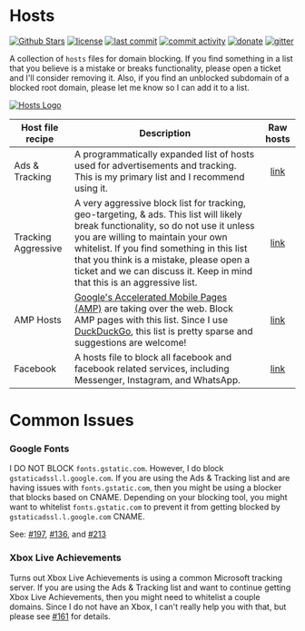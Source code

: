 # Hosts

[![Github Stars](https://img.shields.io/github/stars/lightswitch05/hosts)](https://github.com/lightswitch05/hosts)
[![license](https://img.shields.io/github/license/lightswitch05/hosts.svg)](https://github.com/lightswitch05/hosts/blob/master/LICENSE)
[![last commit](https://img.shields.io/github/last-commit/lightswitch05/hosts.svg)](https://github.com/lightswitch05/hosts/commits/master)
[![commit activity](https://img.shields.io/github/commit-activity/y/lightswitch05/hosts.svg)](https://github.com/lightswitch05/hosts/commits/master)
[![donate](https://img.shields.io/badge/Donate-EFF-orange.svg)](https://supporters.eff.org/donate)
[![gitter](https://img.shields.io/gitter/room/lightswitch05/hosts.svg)](https://gitter.im/lightswitch05/hosts)

A collection of `hosts` files for domain blocking. If you find something in a list that you believe is a mistake or breaks functionality, please open a ticket and I'll consider removing it. Also, if you find an unblocked subdomain of a blocked root domain, please let me know so I can add it to a list.

[![Hosts Logo](https://raw.githubusercontent.com/lightswitch05/hosts/master/docs/logo.png)](https://www.github.developerdan.com/hosts/)

Host file recipe | Description | Raw hosts
---------------- | ----------- |:---------:
Ads & Tracking | A programmatically expanded list of hosts used for advertisements and tracking. This is my primary list and I recommend using it. | [link](https://www.github.developerdan.com/hosts/lists/ads-and-tracking-extended.txt)
Tracking Aggressive | A very aggressive block list for tracking, geo-targeting, & ads. This list will likely break functionality, so do not use it unless you are willing to maintain your own whitelist. If you find something in this list that you think is a mistake, please open a ticket and we can discuss it. Keep in mind that this is an aggressive list. | [link](https://www.github.developerdan.com/hosts/lists/tracking-aggressive-extended.txt)
AMP Hosts | [Google's Accelerated Mobile Pages (AMP)](https://www.theregister.co.uk/2017/05/19/open_source_insider_google_amp_bad_bad_bad/) are taking over the web. Block AMP pages with this list. Since I use [DuckDuckGo](https://duckduckgo.com/), this list is pretty sparse and suggestions are welcome! | [link](https://www.github.developerdan.com/hosts/lists/amp-hosts-extended.txt)
Facebook | A hosts file to block all facebook and facebook related services, including Messenger, Instagram, and WhatsApp. | [link](https://www.github.developerdan.com/hosts/lists/facebook-extended.txt)


# Common Issues

### Google Fonts

I DO NOT BLOCK `fonts.gstatic.com`. However, I do block `gstaticadssl.l.google.com`. If you are using the Ads & Tracking list and are having issues with `fonts.gstatic.com`, then you might be using a blocker that blocks based on CNAME. Depending on your blocking tool, you might want to whitelist `fonts.gstatic.com` to prevent it from getting blocked by `gstaticadssl.l.google.com` CNAME.

See: [#197](https://github.com/lightswitch05/hosts/issues/197), [#136](https://github.com/lightswitch05/hosts/issues/136), and [#213](https://github.com/lightswitch05/hosts/issues/213)

### Xbox Live Achievements

Turns out Xbox Live Achievements is using a common Microsoft tracking server. If you are using the Ads & Tracking list and want to continue getting Xbox Live Achievements, then you might need to whitelist a couple domains. Since I do not have an Xbox, I can't really help you with that, but please see [#161](https://github.com/lightswitch05/hosts/issues/161) for details.
